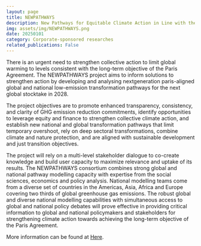 ```yaml
---
layout: page
title: NEWPATHWAYS
description: New Pathways for Equitable Climate Action in Line with the Paris Agreement and Sustainable Development
img: assets/img/NEWPATHWAYS.png
date: 20250101
category: Corporate-sponsored researches
related_publications: False
---
```


There is an urgent need to strengthen collective action to limit global warming to levels consistent with the long-term objective of the Paris Agreement. The NEWPATHWAYS project aims to inform solutions to strengthen action by developing and analysing nextgeneration paris-aligned global and national low-emission transformation pathways for the next global stocktake in 2028.

The project objectives are to promote enhanced transparency, consistency, and clarity of GHG emission reduction commitments, identify opportunities to leverage equity and finance to strengthen collective climate action, and establish new national and global transformation pathways that limit temporary overshoot, rely on deep sectoral transformations, combine climate and nature protection, and are aligned with sustainable development and just transition objectives.

The project will rely on a multi-level stakeholder dialogue to co-create knowledge and build user capacity to maximize relevance and uptake of its results. The NEWPATHWAYS consortium combines strong global and national pathway modelling capacity with expertise from the social sciences, economics and policy analysis. National modelling teams come from a diverse set of countries in the Americas, Asia, Africa and Europe covering two thirds of global greenhouse gas emissions. The robust global and diverse national modelling capabilities with simultaneous access to global and national policy debates will prove effective in providing critical information to global and national policymakers and stakeholders for strengthening climate action towards achieving the long-term objective of the Paris Agreement.

More information can be found at [Here](https://newpathways.eu/).
